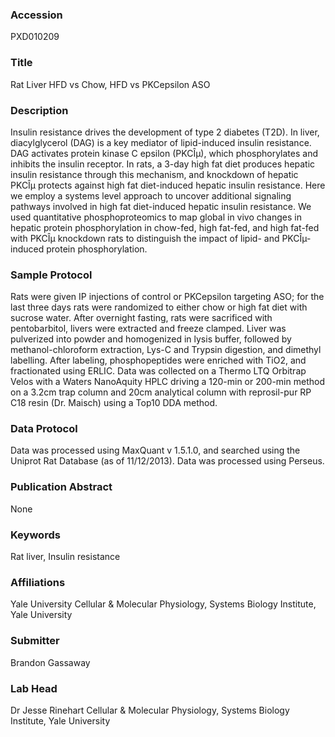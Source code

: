 ### Accession
PXD010209

### Title
Rat Liver HFD vs Chow, HFD vs PKCepsilon ASO

### Description
Insulin resistance drives the development of type 2 diabetes (T2D). In liver, diacylglycerol (DAG) is a key mediator of lipid-induced insulin resistance. DAG activates protein kinase C epsilon (PKCÎµ), which phosphorylates and inhibits the insulin receptor. In rats, a 3-day high fat diet produces hepatic insulin resistance through this mechanism, and knockdown of hepatic PKCÎµ protects against high fat diet-induced hepatic insulin resistance. Here we employ a systems level approach to uncover additional signaling pathways involved in high fat diet-induced hepatic insulin resistance. We used quantitative phosphoproteomics to map global in vivo changes in hepatic protein phosphorylation in chow-fed, high fat-fed, and high fat-fed with PKCÎµ knockdown rats to distinguish the impact of lipid- and PKCÎµ-induced protein phosphorylation.

### Sample Protocol
Rats were given IP injections of control or PKCepsilon targeting ASO; for the last three days rats were randomized to either chow or high fat diet with sucrose water. After overnight fasting, rats were sacrificed with pentobarbitol, livers were extracted and freeze clamped. Liver was pulverized into powder and homogenized in lysis buffer, followed by methanol-chloroform extraction, Lys-C and Trypsin digestion, and dimethyl labelling. After labeling, phosphopeptides were enriched with TiO2, and fractionated using ERLIC. Data was collected on a Thermo LTQ Orbitrap Velos with a Waters NanoAquity HPLC driving a 120-min or 200-min method on a 3.2cm trap column and 20cm analytical column with reprosil-pur RP C18 resin (Dr. Maisch) using a Top10 DDA method.

### Data Protocol
Data was processed using MaxQuant v 1.5.1.0, and searched using the Uniprot Rat Database (as of 11/12/2013). Data was processed using Perseus.

### Publication Abstract
None

### Keywords
Rat liver, Insulin resistance

### Affiliations
Yale University
Cellular & Molecular Physiology, Systems Biology Institute, Yale University

### Submitter
Brandon Gassaway

### Lab Head
Dr Jesse Rinehart
Cellular & Molecular Physiology, Systems Biology Institute, Yale University


